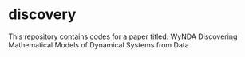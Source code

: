 # discovery
This repository contains codes for a paper titled: WyNDA Discovering Mathematical Models of Dynamical Systems from Data
